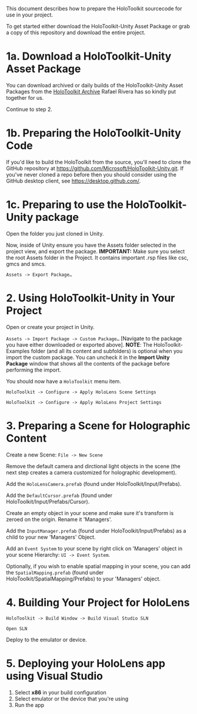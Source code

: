 This document describes how to prepare the HoloToolkit sourcecode for use
in your project.

To get started either download the HoloToolkit-Unity Asset Package or grab a copy of this repository and download the entire project.

# 1a. Download a HoloToolkit-Unity Asset Package
You can download archived or daily builds of the HoloToolkit-Unity Asset Packages from the [HoloToolkit Archive](https://holotoolkit.download/) Rafael Rivera has so kindly put together for us.

Continue to step 2.

# 1b. Preparing the HoloToolkit-Unity Code

If you'd like to build the HoloToolkit from the source, you'll need to clone the GitHub repository at 
https://github.com/Microsoft/HoloToolkit-Unity.git. If you've never cloned a
repo before then you should consider using the GitHub desktop client, see 
https://desktop.github.com/.

# 1c. Preparing to use the HoloToolkit-Unity package

Open the folder you just cloned in Unity.

Now, inside of Unity ensure you have the Assets folder selected in the project view, and export the package. **IMPORTANT:** Make sure you select the root Assets folder in the Project. It contains important .rsp files like csc, gmcs and smcs.

`Assets -> Export Package…`

# 2. Using HoloToolkit-Unity in Your Project

Open or create your project in Unity.

`Assets -> Import Package -> Custom Package…` [Navigate to the package 
you have either downloaded or exported above]. **NOTE**: The HoloToolkit-Examples folder (and all its content and subfolders) is optional when you import the custom package. You can uncheck it in the **Import Unity Package** window that shows all the contents of the package before performing the import.   

You should now have a `HoloToolkit` menu item.

`HoloToolkit -> Configure -> Apply HoloLens Scene Settings`

`HoloToolkit -> Configure -> Apply HoloLens Project Settings`

# 3. Preparing a Scene for Holographic Content
Create a new Scene: `File -> New Scene`

Remove the default camera and dirctional light objects in the scene (the next step creates a camera
 customized for holographic development).

Add the `HoloLensCamera.prefab` (found under HoloToolkit/Input/Prefabs).

Add the `DefaultCursor.prefab` (found under HoloToolkit/Input/Prefabs/Cursor).

Create an empty object in your scene and make sure it's transform is zeroed on the origin.
Rename it 'Managers'.

Add the `InputManager.prefab` (found under HoloToolkit/Input/Prefabs) as a child to your new 'Managers' Object.

Add an `Event System` to your scene by right click on 'Managers' object in your scene Hierarchy: `UI -> Event System`.

Optionally, if you wish to enable spatial mapping in your scene, you can add the `SpatialMapping.prefab` (found under HoloToolkit/SpatialMapping/Prefabs) to your 'Managers' object.

# 4. Building Your Project for HoloLens

`HoloToolkit -> Build Window -> Build Visual Studio SLN`

`Open SLN`

Deploy to the emulator or device.

# 5. Deploying your HoloLens app using Visual Studio
 1. Select **x86** in your build configuration
 2. Select emulator or the device that you're using
 3. Run the app
